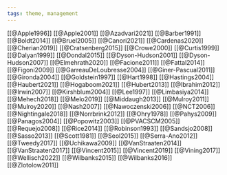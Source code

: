 ```yaml
---
tags: theme, management
---
```


[[@Apple1996]]
[[@Apple2001]]
[[@Azadvari2021]]
[[@Barber1991]]
[[@Boldt2014]]
[[@Bruel2005]]
[[@Canori2021]]
[[@Cardenas2020]]
[[@Cherian2019]]
[[@Cratsenberg2015]]
[[@Crowe2000]]
[[@Curtis1999]]
[[@Dalyan1999]]
[[@Dondal2015]]
[[@Dyson-Hudson2001]]
[[@Dyson-Hudson2007]]
[[@Elmehrath2020]]
[[@Facione2011]]
[[@Fattal2014]]
[[@Figoni2009]]
[[@GarreauDeLoubresse2004]]
[[@Giner-Pascual2011]]
[[@Gironda2004]]
[[@Goldstein1997]]
[[@Hart1998]]
[[@Hastings2004]]
[[@Haubert2021]]
[[@Hogaboom2021]]
[[@Hubert2013]]
[[@Ibrahim2012]]
[[@Irwin2007]]
[[@Kirshblum2004]]
[[@Lee1997]]
[[@Limbasiya2014]]
[[@Mehech2018]]
[[@Melo2019]]
[[@Middaugh2013]]
[[@Mulroy2011]]
[[@Mulroy2020]]
[[@Nash2007]]
[[@Nawoczenski2006]]
[[@NCT2006]]
[[@Nightingale2018]]
[[@Norrbrink2012]]
[[@Ohry1978]]
[[@Pahys2009]]
[[@Panagos2004]]
[[@Popowitz2003]]
[[@PVACSCM2005]]
[[@Requejo2008]]
[[@Rice2014]]
[[@Robinson1993]]
[[@Sandsjo2008]]
[[@Sasso2013]]
[[@Scott1981]]
[[@Seol2015]]
[[@Serra-Ano2012]]
[[@Tweedy2017]]
[[@Uchikawa2009]]
[[@VanStraaten2014]]
[[@VanStraaten2017]]
[[@Vincent2015]]
[[@Vincent2019]]
[[@Vining2017]]
[[@Wellisch2022]]
[[@Wilbanks2015]]
[[@Wilbanks2016]]
[[@Zlotolow2011]]